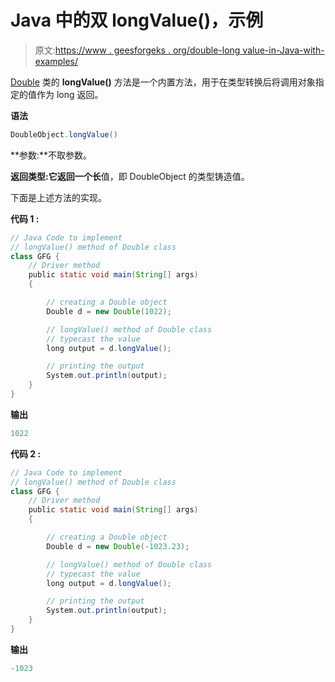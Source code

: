 # Java 中的双 longValue()，示例

> 原文:[https://www . geesforgeks . org/double-long value-in-Java-with-examples/](https://www.geeksforgeeks.org/double-longvalue-in-java-with-examples/)

[Double](https://www.geeksforgeeks.org/java-lang-double-class-java/) 类的 **longValue()** 方法是一个内置方法，用于在类型转换后将调用对象指定的值作为 long 返回。

**语法**

```java
DoubleObject.longValue()

```

**参数:**不取参数。

**返回类型:**它返回一个**长**值，即 DoubleObject 的类型铸造值。

下面是上述方法的实现。

**代码 1 :**

```java
// Java Code to implement 
// longValue() method of Double class
class GFG {
    // Driver method
    public static void main(String[] args)
    {

        // creating a Double object
        Double d = new Double(1022);

        // longValue() method of Double class
        // typecast the value
        long output = d.longValue();

        // printing the output
        System.out.println(output);
    }
}
```

**输出**

```java
1022

```

**代码 2 :**

```java
// Java Code to implement 
// longValue() method of Double class
class GFG {
    // Driver method
    public static void main(String[] args)
    {

        // creating a Double object
        Double d = new Double(-1023.23);

        // longValue() method of Double class
        // typecast the value
        long output = d.longValue();

        // printing the output
        System.out.println(output);
    }
}
```

**输出**

```java
-1023

```